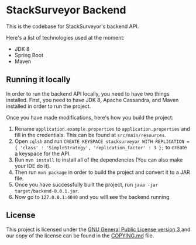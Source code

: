 # StackSurveyor Backend

This is the codebase for StackSurveyor's backend API.

Here's a list of technologies used at the moment:
 - JDK 8
 - Spring Boot
 - Maven

## Running it locally
In order to run the backend API locally, you need to have two things installed. First, 
you need to have JDK 8, Apache Cassandra, and Maven installed in order to run the project.

Once you have made modifications, here's how you build the project:
 1. Rename `application.example.properties` to `application.properties` and fill in 
    the credentials. This can be found at `src/main/resources`.
 2. Open `cqlsh` and run `CREATE KEYSPACE stacksurveyor WITH REPLICATION = { 'class'
    : 'SimpleStrategy', 'replication_factor' : 3 };` to create a keyspace for the API.
 3. Run `mvn install` to install all of the dependencies (You can also make your IDE 
    do it).
 4. Then run `mvn package` in order to build the project and convert it to a JAR file.
 5. Once you have successfully built the project, run `java -jar target/backend-0.0.1.jar`.
 6. Now go to `127.0.0.1:4040` and you will see the backend running.


## License

This project is licensed under the [GNU General Public License version 3
](https://www.gnu.org/licenses/gpl-3.0.html) and our copy of the license can be found in 
the [COPYING.md](COPYING.md) file.
